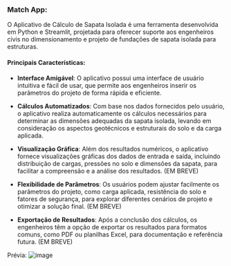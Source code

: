 ### Match App:

O Aplicativo de Cálculo de Sapata Isolada é uma ferramenta desenvolvida em Python e Streamlit, projetada para oferecer suporte aos engenheiros civis no dimensionamento e projeto de fundações de sapata isolada para estruturas.

#### Principais Características:

- **Interface Amigável**: O aplicativo possui uma interface de usuário intuitiva e fácil de usar, que permite aos engenheiros inserir os parâmetros do projeto de forma rápida e eficiente.

- **Cálculos Automatizados**: Com base nos dados fornecidos pelo usuário, o aplicativo realiza automaticamente os cálculos necessários para determinar as dimensões adequadas da sapata isolada, levando em consideração os aspectos geotécnicos e estruturais do solo e da carga aplicada.

- **Visualização Gráfica**: Além dos resultados numéricos, o aplicativo fornece visualizações gráficas dos dados de entrada e saída, incluindo distribuição de cargas, pressões no solo e dimensões da sapata, para facilitar a compreensão e a análise dos resultados. (EM BREVE)

- **Flexibilidade de Parâmetros**: Os usuários podem ajustar facilmente os parâmetros do projeto, como carga aplicada, resistência do solo e fatores de segurança, para explorar diferentes cenários de projeto e otimizar a solução final. (EM BREVE)

- **Exportação de Resultados**: Após a conclusão dos cálculos, os engenheiros têm a opção de exportar os resultados para formatos comuns, como PDF ou planilhas Excel, para documentação e referência futura. (EM BREVE)

Prévia:
![image](https://github.com/FilipeLiima/math_app/assets/131200594/10c127cb-6092-47cc-a3a5-47cb6a4708bc)
